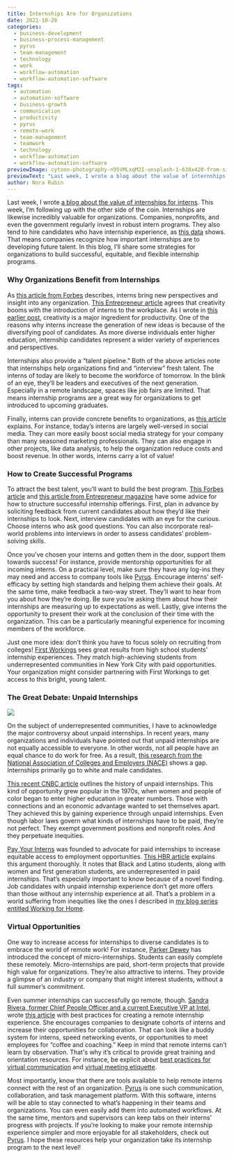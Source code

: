 ```yaml
---
title: Internships Are for Organizations
date: 2021-10-28
categories:
  - business-development
  - business-process-management
  - pyrus
  - team-management
  - technology
  - work
  - workflow-automation
  - workflow-automation-software
tags:
  - automation
  - automation-software
  - business-growth
  - communication
  - productivity
  - pyrus
  - remote-work
  - team-management
  - teamwork
  - technology
  - workflow-automation
  - workflow-automation-software
previewImage: cytonn-photography-n95VMLxqM2I-unsplash-1-630x420-from-site-en.jpg
previewText: "Last week, I wrote a blog about the value of internships for interns. This week, I’m following up with the other side of the coin. Internships are likewise incredibly valuable for organizations. Companies, nonprofits, and even the government regularly invest in robust intern programs. They also tend to hire candidates who have internship experience, as this data shows. That means companies recognize how important internships are to developing future talent. In this blog, I’ll share some strategies for organizations to build successful, equitable, and flexible internship programs."
author: Nora Rubin
---
```

Last week, I wrote [a blog about the value of internships for interns](https://pyrus.com/en/blog/internships-are-for-interns). This week, I’m following up with the other side of the coin. Internships are likewise incredibly valuable for organizations. Companies, nonprofits, and even the government regularly invest in robust intern programs. They also tend to hire candidates who have internship experience, as [this data](https://www.internships.com/career-advice/search/to-intern-or-not-which-companies-require-an-internship) shows. That means companies recognize how important internships are to developing future talent. In this blog, I’ll share some strategies for organizations to build successful, equitable, and flexible internship programs.

### **Why Organizations Benefit from Internships**

As [this article from Forbes](https://www.forbes.com/sites/markcperna/2021/08/31/interns-unleashed-how-to-create-big-wins-for-young-people-and-your-company/) describes, interns bring new perspectives and insight into any organization. [This Entrepreneur article](https://www.entrepreneur.com/article/365031) agrees that creativity booms with the introduction of interns to the workplace. As I wrote in [this earlier post](https://pyrus.com/en/blog/break-it-up-the-why), creativity is a major ingredient for productivity. One of the reasons why interns increase the generation of new ideas is because of the diversifying pool of candidates. As more diverse individuals enter higher education, internship candidates represent a wider variety of experiences and perspectives.

Internships also provide a “talent pipeline.” Both of the above articles note that internships help organizations find and “interview” fresh talent. The interns of today are likely to become the workforce of tomorrow. In the blink of an eye, they’ll be leaders and executives of the next generation. Especially in a remote landscape, spaces like job fairs are limited. That means internship programs are a great way for organizations to get introduced to upcoming graduates.

Finally, interns can provide concrete benefits to organizations, as [this article](https://www.entrepreneur.com/article/365031) explains. For instance, today’s interns are largely well-versed in social media. They can more easily boost social media strategy for your company than many seasoned marketing professionals. They can also engage in other projects, like data analysis, to help the organization reduce costs and boost revenue. In other words, interns carry a lot of value!

### **How to Create Successful Programs**

To attract the best talent, you’ll want to build the best program. [This Forbes article](https://www.forbes.com/sites/markcperna/2021/08/31/interns-unleashed-how-to-create-big-wins-for-young-people-and-your-company/) and [this article from Entrepreneur magazine](https://www.entrepreneur.com/article/365031) have some advice for how to structure successful internship offerings. First, plan in advance by soliciting feedback from current candidates about how they’d like their internships to look. Next, interview candidates with an eye for the curious. Choose interns who ask good questions. You can also incorporate real-world problems into interviews in order to assess candidates’ problem-solving skills.

Once you’ve chosen your interns and gotten them in the door, support them towards success! For instance, provide mentorship opportunities for all incoming interns. On a practical level, make sure they have any log-ins they may need and access to company tools like [Pyrus](https://pyrus.com/en). Encourage interns’ self-efficacy by setting high standards and helping them achieve their goals. At the same time, make feedback a two-way street. They’ll want to hear from you about how they’re doing. Be sure you’re asking them about how their internships are measuring up to expectations as well. Lastly, give interns the opportunity to present their work at the conclusion of their time with the organization. This can be a particularly meaningful experience for incoming members of the workforce.

Just one more idea: don’t think you have to focus solely on recruiting from colleges! [First Workings](https://firstworkings.org/) sees great results from high school students’ internship experiences. They match high-achieving students from underrepresented communities in New York City with paid opportunities. Your organization might consider partnering with First Workings to get access to this bright, young talent.

### **The Great Debate: Unpaid Internships**

![](towfiqu-barbhuiya-3aGZ7a97qwA-unsplash-300x200.webp)

On the subject of underrepresented communities, I have to acknowledge the major controversy about unpaid internships. In recent years, many organizations and individuals have pointed out that unpaid internships are not equally accessible to everyone. In other words, not all people have an equal chance to do work for free. As a result, [this research from the National Association of Colleges and Employers (NACE)](https://www.naceweb.org/uploadedfiles/files/2021/publication/executive-summary/2021-nace-internship-and-co-op-survey-executive-summary.pdf) shows a gap. Internships primarily go to white and male candidates.

[This recent CNBC article](https://www.cnbc.com/2021/08/17/more-than-40percent-of-interns-are-still-unpaidwhy-thats-legal.html) outlines the history of unpaid internships. This kind of opportunity grew popular in the 1970s, when women and people of color began to enter higher education in greater numbers. Those with connections and an economic advantage wanted to set themselves apart. They achieved this by gaining experience through unpaid internships. Even though labor laws govern what kinds of internships have to be paid, they’re not perfect. They exempt government positions and nonprofit roles. And they perpetuate inequities.

[Pay Your Interns](https://payourinterns.org/) was founded to advocate for paid internships to increase equitable access to employment opportunities. [This HBR article](https://hbr.org/2021/05/its-time-to-officially-end-unpaid-internships) explains this argument thoroughly. It notes that Black and Latino students, along with women and first generation students, are underrepresented in paid internships. That’s especially important to know because of a novel finding. Job candidates with unpaid internship experience don’t get more offers than those without any internship experience at all. That’s a problem in a world suffering from inequities like the ones I described in [my blog series entitled Working for Home](https://pyrus.com/en/blog/pyrus-com-working-for-home). 

### **Virtual Opportunities**

One way to increase access for internships to diverse candidates is to embrace the world of remote work! For instance, [Parker Dewey](https://www.parkerdewey.com/) has introduced the concept of micro-internships. Students can easily complete these remotely. Micro-internships are paid, short-term projects that provide high value for organizations. They’re also attractive to interns. They provide a glimpse of an industry or company that might interest students, without a full summer’s commitment.

Even summer internships can successfully go remote, though. [Sandra Rivera, former Chief People Officer and a current Executive VP at Intel](https://www.intel.com/content/www/us/en/newsroom/biographies/biography-sandra-l-rivera.html), wrote [this article](https://hbr.org/2021/04/how-to-create-a-successful-virtual-internship-program) with best practices for creating a remote internship experience. She encourages companies to designate cohorts of interns and increase their opportunities for collaboration. That can look like a buddy system for interns, speed networking events, or opportunities to meet employees for “coffee and coaching.” Keep in mind that remote interns can’t learn by observation. That's why it’s critical to provide great training and orientation resources. For instance, be explicit about [best practices for virtual communication](https://pyrus.com/en/blog/virtual-communication-best-practices) and [virtual meeting etiquette](https://pyrus.com/en/blog/pinkies-up-and-volume-down-the-etiquette-of-virtual-meetings). 

Most importantly, know that there are tools available to help remote interns connect with the rest of an organization. [Pyrus](https://pyrus.com/en) is one such communication, collaboration, and task management platform. With this software, interns will be able to stay connected to what’s happening in their teams and organizations. You can even easily add them into automated workflows. At the same time, mentors and supervisors can keep tabs on their interns’ progress with projects. If you’re looking to make your remote internship experience simpler and more enjoyable for all stakeholders, check out [Pyrus](https://pyrus.com/en). I hope these resources help your organization take its internship program to the next level!